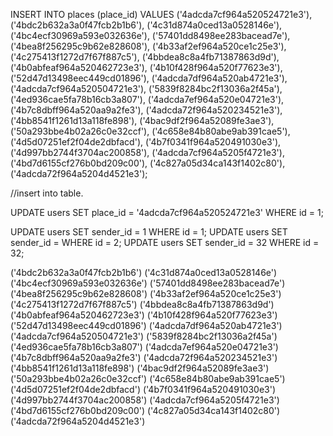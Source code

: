 INSERT INTO places (place_id) VALUES
('4adcda7cf964a520524721e3'),
('4bdc2b632a3a0f47fcb2b1b6'),
('4c31d874a0ced13a0528146e'),
('4bc4ecf30969a593e032636e'),
('57401dd8498ee283bacead7e'),
('4bea8f256295c9b62e828608'),
('4b33af2ef964a520ce1c25e3'),
('4c275413f1272d7f67f887c5'),
('4bbdea8c8a4fb71387863d9d'),
('4b0abfeaf964a520462723e3'),
('4b10f428f964a520f77623e3'),
('52d47d13498eec449cd01896'),
('4adcda7df964a520ab4721e3'),
('4adcda7cf964a520504721e3'),
('5839f8284bc2f13036a2f45a'),
('4ed936cae5fa78b16cb3a807'),
('4adcda7ef964a520e04721e3'),
('4b7c8dbff964a520aa9a2fe3'),
('4adcda72f964a520234521e3'),
('4bb8541f1261d13a118fe898'),
('4bac9df2f964a52089fe3ae3'),
('50a293bbe4b02a26c0e32ccf'),
('4c658e84b80abe9ab391cae5'),
('4d5d07251ef2f04de2dbfacd'),
('4b7f0341f964a520491030e3'),
('4d997bb2744f3704ac200858'),
('4adcda7cf964a5205f4721e3'),
('4bd7d6155cf276b0bd209c00'),
('4c827a05d34ca143f1402c80'),
('4adcda72f964a5204d4521e3');

//insert into table.

UPDATE users SET place_id = '4adcda7cf964a520524721e3' WHERE id = 1;

UPDATE users SET sender_id = 1 WHERE id = 1;
UPDATE users SET sender_id =  WHERE id = 2;
UPDATE users SET sender_id = 32 WHERE id = 32;

('4bdc2b632a3a0f47fcb2b1b6')
('4c31d874a0ced13a0528146e')
('4bc4ecf30969a593e032636e')
('57401dd8498ee283bacead7e')
('4bea8f256295c9b62e828608')
('4b33af2ef964a520ce1c25e3')
('4c275413f1272d7f67f887c5')
('4bbdea8c8a4fb71387863d9d')
('4b0abfeaf964a520462723e3')
('4b10f428f964a520f77623e3')
('52d47d13498eec449cd01896')
('4adcda7df964a520ab4721e3')
('4adcda7cf964a520504721e3')
('5839f8284bc2f13036a2f45a')
('4ed936cae5fa78b16cb3a807')
('4adcda7ef964a520e04721e3')
('4b7c8dbff964a520aa9a2fe3')
('4adcda72f964a520234521e3')
('4bb8541f1261d13a118fe898')
('4bac9df2f964a52089fe3ae3')
('50a293bbe4b02a26c0e32ccf')
('4c658e84b80abe9ab391cae5')
('4d5d07251ef2f04de2dbfacd')
('4b7f0341f964a520491030e3')
('4d997bb2744f3704ac200858')
('4adcda7cf964a5205f4721e3')
('4bd7d6155cf276b0bd209c00')
('4c827a05d34ca143f1402c80')
('4adcda72f964a5204d4521e3')
